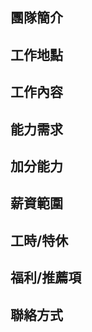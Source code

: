 <!-- 以下是建議填寫項目，可自由增刪排序~ 也建議標註團隊目前技術框架 ^ 上面的看完就可以刪了~ -->

## 團隊簡介

## 工作地點

## 工作內容

## 能力需求

## 加分能力

## 薪資範圍

## 工時/特休

## 福利/推薦項

## 聯絡方式
